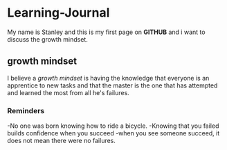 # Learning-Journal
My name is Stanley and this is my first page on **GITHUB** and i want to discuss the growth mindset.
## growth mindset
I believe a *growth mindset* is having the knowledge that everyone is an apprentice to new tasks and that the master is the one that has attempted and learned the most from all he's failures.
### Reminders
-No one was born knowing how to ride a bicycle.
-Knowing that you failed builds confidence when you succeed
-when you see someone succeed, it does not mean there were no failures.
